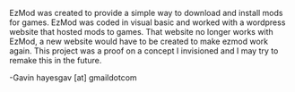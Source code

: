 EzMod was created to provide a simple way to download and install mods for games. 
EzMod was coded in visual basic and worked with a wordpress website that hosted mods to games. That website no longer works with EzMod, a new website would have to be created to make ezmod work again.
This project was a proof on a concept I invisioned and I may try to remake this in the future.

-Gavin
hayesgav [at] gmaildotcom
